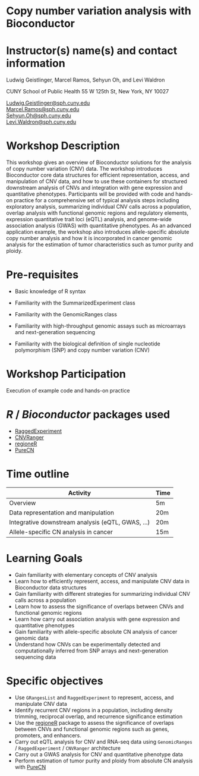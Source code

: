 # Copy number variation analysis with Bioconductor

# Instructor(s) name(s) and contact information

Ludwig Geistlinger, Marcel Ramos, Sehyun Oh, and Levi Waldron

CUNY School of Public Health
55 W 125th St, New York, NY 10027

Ludwig.Geistlinger@sph.cuny.edu  
Marcel.Ramos@sph.cuny.edu   
Sehyun.Oh@sph.cuny.edu   
Levi.Waldron@sph.cuny.edu   

# Workshop Description

This workshop gives an overview of Bioconductor solutions for the analysis of 
copy number variation (CNV) data. 
The workshop introduces Bioconductor core data structures for efficient 
representation, access, and manipulation of CNV data, and how to use these
containers for structured downstream analysis of CNVs and integration with gene 
expression and quantitative phenotypes. 
Participants will be provided with code and hands-on practice for a comprehensive 
set of typical analysis steps including exploratory analysis, summarizing individual 
CNV calls across a population, overlap analysis with functional genomic regions 
and regulatory elements, expression quantitative trait loci (eQTL) analysis, 
and genome-wide association analysis (GWAS) with quantitative phenotypes.
As an advanced application example, the workshop also introduces allele-specific 
absolute copy number analysis and how it is incorporated in cancer genomic analysis 
for the estimation of tumor characteristics such as tumor purity and ploidy. 

# Pre-requisites

* Basic knowledge of R syntax
* Familiarity with the SummarizedExperiment class
* Familiarity with the GenomicRanges class

* Familiarity with high-throughput genomic assays such as microarrays and 
  next-generation sequencing
* Familiarity with the biological definition of single nucleotide polymorphism 
  (SNP) and copy number variation (CNV) 

# Workshop Participation

Execution of example code and hands-on practice

# _R_ / _Bioconductor_ packages used

* [RaggedExperiment](http://bioconductor.org/packages/RaggedExperiment)
* [CNVRanger](http://bioconductor.org/packages/CNVRanger)
* [regioneR](http://bioconductor.org/packages/regioneR)
* [PureCN](http://bioconductor.org/packages/PureCN)

# Time outline

| Activity                                              | Time |
|-------------------------------------------------------|------|
| Overview                                              | 5m   |
| Data representation and manipulation                  | 20m  |
| Integrative downstream analysis (eQTL, GWAS, ...)     | 20m  |
| Allele-specific CN analysis in cancer                 | 15m  |


# Learning Goals

* Gain familiarity with elementary concepts of CNV analysis
* Learn how to efficiently represent, access, and manipulate CNV data 
  in Bioconductor data structures
* Gain familiarity with different strategies for summarizing individual CNV
  calls across a population
* Learn how to assess the significance of overlaps between CNVs and functional
  genomic regions
* Learn how carry out association analysis with gene expression and quantitative
  phenotypes
* Gain familiarity with allele-specific absolute CN analysis of cancer genomic data 
* Understand how CNVs can be experimentally detected and computationally inferred
  from SNP arrays and next-generation sequencing data
 
# Specific objectives

* Use `GRangesList` and `RaggedExperiment` to represent, access, and 
  manipulate CNV data 
* Identify recurrent CNV regions in a population,
  including density trimming, reciprocal overlap, and recurrence significance estimation
* Use the [regioneR](http://bioconductor.org/packages/regioneR) package
  to assess the significance of overlaps between CNVs and functional genomic regions
  such as genes, promoters, and enhancers.
* Carry out eQTL analysis for CNV and RNA-seq data using `GenomicRanges` / `RaggedExperiment` / `CNVRanger` architecture
* Carry out a GWAS analysis for CNV and quantitative phenotype data
* Perform estimation of tumor purity and ploidy from absolute CN analysis with 
  [PureCN](http://bioconductor.org/packages/PureCN)
  
